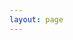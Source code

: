 ```yaml
---
layout: page
---
```


<script setup>
import Download from '../.vitepress/components/Download.vue'
import latest from '../.vitepress/latest.json'
import windows from '../.vitepress/assets/windows.svg'
import steam from '../.vitepress/assets/steam.svg'

const list = [
    {
        level: 'Free',
        desc: 'Open source community, for new users',
        features: [
            '📊Custom data card',
            '📅Timeline + Calendar',
            '🏷️Manual recording',
            '👀Automatic monitoring',
            '🌐Synchronize browser history',
            '📖Diary',
        ],
        url: `https://github.com/shion-app/shion/releases/download/v${latest.version}/shion_${latest.version}_x64-setup.exe`,
        action: 'Windows 10/11 Download',
        logo: windows
    },
    {
        level: 'Advanced',
        desc: 'For advanced users',
        features: [
            'All features of the free version',
            '📅Timeblock'
        ],
        url: 'https://store.steampowered.com/app/3026040/shion/',
        action: 'Jump to the store',
        logo: steam,
    }
]
</script>

<Download :list="list" />
